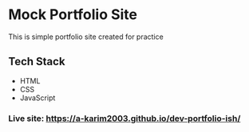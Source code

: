 # Mock Portfolio Site

This is simple portfolio site created for practice

## Tech Stack

- HTML
- CSS
- JavaScript

### Live site: https://a-karim2003.github.io/dev-portfolio-ish/
